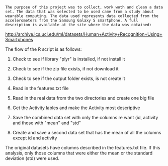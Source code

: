 	The purpose of this project was to collect, work woth and clean a data set. The data that was selected to be used came from a study about wearable computing. The data used represents data collected from the accelerometers from the Samsung Galaxy S smartphone. A full description is available at the site where the data was obtained:

http://archive.ics.uci.edu/ml/datasets/Human+Activity+Recognition+Using+Smartphones  



The flow of the R script is as follows:

1)	Check to see if library "plyr" is installed, if not install it

2)	Check to see if the zip file exists, if not download it

3)	Check to see if the output folder exists, is not create it

4)	Read in the features.txt file

5)	Read in the real data from the two directories and create one big file

6)	Get the Activity lables and make the Activity most descriptive

7)	Save the combined data set with only the columns re want (id, activity and those with "mean" and "std"

8)	Create and save a second data set that has the mean of all the columns except id and activity 


The original datasets have columns described in the features.txt file. If this analysis, only those columns that were either the mean or the standard deviation (std) were used.


